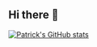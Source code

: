 ## Hi there 👋

<!--
**AstroPatty/AstroPatty** is a ✨ _special_ ✨ repository because its `README.md` (this file) appears on your GitHub profile.

Here are some ideas to get you started:

- 🔭 I’m currently working on ...
- 🌱 I’m currently learning ...
- 👯 I’m looking to collaborate on ...
- 🤔 I’m looking for help with ...
- 💬 Ask me about ...
- 📫 How to reach me: ...
- 😄 Pronouns: ...
- ⚡ Fun fact: ...
-->

[![Patrick's GitHub stats](https://github-readme-stats.vercel.app/api?username=AstroPatty)](https://github.com/anuraghazra/github-readme-stats)
